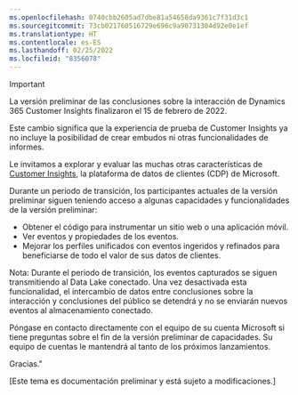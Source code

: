 ```yaml
---
ms.openlocfilehash: 0740cbb2605ad7dbe81a54658da9361c7f31d3c1
ms.sourcegitcommit: 73cb021760516729e696c9a90731304d92e0e1ef
ms.translationtype: HT
ms.contentlocale: es-ES
ms.lasthandoff: 02/25/2022
ms.locfileid: "8356078"
---
```


> [!IMPORTANT]
> La versión preliminar de las conclusiones sobre la interacción de Dynamics 365 Customer Insights finalizaron el 15 de febrero de 2022.  
>
>Este cambio significa que la experiencia de prueba de Customer Insights ya no incluye la posibilidad de crear embudos ni otras funcionalidades de informes.
>
> Le invitamos a explorar y evaluar las muchas otras características de [Customer Insights](https://dynamics.microsoft.com/ai/customer-insights/), la plataforma de datos de clientes (CDP) de Microsoft.    
>  
> Durante un periodo de transición, los participantes actuales de la versión preliminar siguen teniendo acceso a algunas capacidades y funcionalidades de la versión preliminar:
> 
> - Obtener el código para instrumentar un sitio web o una aplicación móvil. 
> - Ver eventos y propiedades de los eventos. 
> - Mejorar los perfiles unificados con eventos ingeridos y refinados para beneficiarse de todo el valor de sus datos de clientes.
>  
> Nota: Durante el periodo de transición, los eventos capturados se siguen transmitiendo al Data Lake conectado. Una vez desactivada esta funcionalidad, el intercambio de datos entre conclusiones sobre la interacción y conclusiones del público se detendrá y no se enviarán nuevos eventos al almacenamiento conectado.
>
> Póngase en contacto directamente con el equipo de su cuenta Microsoft si tiene preguntas sobre el fin de la versión preliminar de capacidades. Su equipo de cuentas le mantendrá al tanto de los próximos lanzamientos. 
>
>Gracias."


[Este tema es documentación preliminar y está sujeto a modificaciones.]
